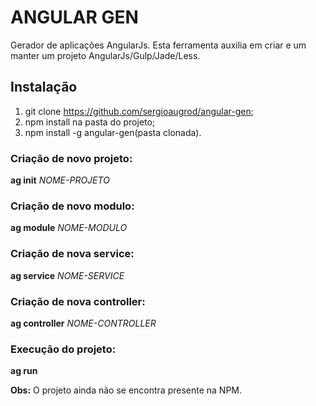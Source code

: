# ANGULAR GEN

Gerador de aplicações AngularJs. Esta ferramenta auxilia em criar e um manter um projeto AngularJs/Gulp/Jade/Less.

## Instalação

1. git clone https://github.com/sergioaugrod/angular-gen;
2. npm install na pasta do projeto;
3. npm install -g angular-gen(pasta clonada).

### Criação de novo projeto:

**ag init** *NOME-PROJETO*

### Criação de novo modulo:

**ag module** *NOME-MODULO*

### Criação de nova service:

**ag service** *NOME-SERVICE*

### Criação de nova controller:

**ag controller** *NOME-CONTROLLER*

### Execução do projeto:

**ag run**

**Obs:** O projeto ainda não se encontra presente na NPM.